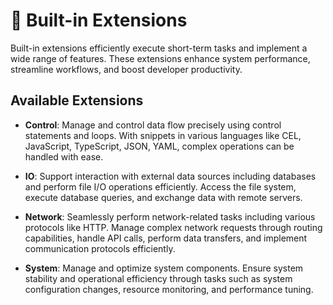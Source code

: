 # 🔧 Built-in Extensions

Built-in extensions efficiently execute short-term tasks and implement a wide range of features. These extensions enhance system performance, streamline workflows, and boost developer productivity.

## Available Extensions

- **Control**: Manage and control data flow precisely using control statements and loops. With snippets in various languages like CEL, JavaScript, TypeScript, JSON, YAML, complex operations can be handled with ease.

- **IO**: Support interaction with external data sources including databases and perform file I/O operations efficiently. Access the file system, execute database queries, and exchange data with remote servers.

- **Network**: Seamlessly perform network-related tasks including various protocols like HTTP. Manage complex network requests through routing capabilities, handle API calls, perform data transfers, and implement communication protocols efficiently.

- **System**: Manage and optimize system components. Ensure system stability and operational efficiency through tasks such as system configuration changes, resource monitoring, and performance tuning.

